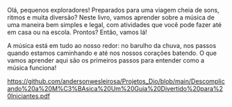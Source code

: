 Olá, pequenos exploradores! Preparados para uma viagem cheia de sons, ritmos e muita diversão? Neste livro, vamos aprender sobre a música de uma maneira bem simples e legal, com atividades que você pode fazer até em casa ou na escola. Prontos? Então, vamos lá!

A música está em tudo ao nosso redor: no barulho da chuva, nos passos quando estamos caminhando e até nos nossos corações batendo. O que vamos aprender aqui são os primeiros passos para entender como a música funciona!

https://github.com/andersonwesleirosa/Projetos_Dio/blob/main/Descomplicando%20a%20M%C3%BAsica%20Um%20Guia%20Divertido%20para%20Iniciantes.pdf


